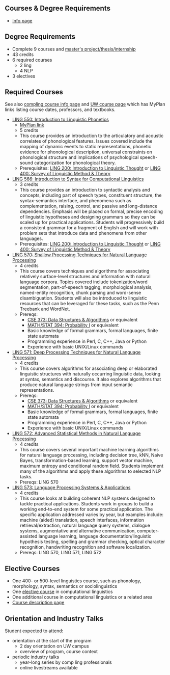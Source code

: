 ## Courses & Degree Requirements
- [Info page](https://www.compling.uw.edu/academic-experience/courses)


## Degree Requirements
- Complete 9 courses and [master's project/thesis/internship](https://www.compling.uw.edu/Academic-Experience/#mastersproject)
- 43 credits
- 6 required courses
	- 2 ling
	- 4 NLP
- 3 electives


## Required Courses
See also [compling course info page](https://www.compling.uw.edu/academic-experience/courses/course-descriptions#566) and [UW course page](https://www.washington.edu/students/crscat/ling.html#ling550) which has MyPlan links listing course dates, professors, and textbooks.

- [LING 550: Introduction to Linguistic Phonetics](https://www.compling.uw.edu/academic-experience/courses/course-descriptions#550)
	- [MyPlan link](https://myplan.uw.edu/course/#/courses/LING550)
	- 5 credits
	- This course provides an introduction to the articulatory and acoustic correlates of phonological features. Issues covered include the mapping of dynamic events to static representations, phonetic evidence for phonological description, universal constraints on phonological structure and implications of psychological speech-sound categorization for phonological theory.
	- Prerequisites: [LING 200: Introduction to Linguistic Thought](http://www.washington.edu/students/crscat/ling.html#ling200) or [LING 400: Survey of Linguistic Method & Theory](http://www.washington.edu/students/crscat/ling.html#ling400)
- [LING 566: Introduction to Syntax for Computational Linguistics](https://www.compling.uw.edu/academic-experience/courses/course-descriptions#566)
	- 3 credits
	- This course provides an introduction to syntactic analysis and concepts, including part of speech types, constituent structure, the syntax-semantics interface, and phenomena such as complementation, raising, control, and passive and long-distance dependencies. Emphasis will be placed on formal, precise encoding of linguistic hypotheses and designing grammars so they can be scaled up for practical applications. Students will progressively build a consistent grammar for a fragment of English and will work with problem sets that introduce data and phenomena from other languages.
	- Prerequisites: [LING 200: Introduction to Linguistic Thought](http://www.washington.edu/students/crscat/ling.html#ling200) or [LING 400: Survey of Linguistic Method & Theory](http://www.washington.edu/students/crscat/ling.html#ling400)
- [LING 570: Shallow Processing Techniques for Natural Language Processing](https://www.compling.uw.edu/academic-experience/courses/course-descriptions#570)
	- 4 credits
	- This course covers techniques and algorithms for associating relatively surface-level structures and information with natural language corpora. Topics covered include tokenization/word segmentation, part-of-speech tagging, morphological analysis, named-entity recognition, chunk parsing and word-sense disambiguation. Students will also be introduced to linguistic resources that can be leveraged for these tasks, such as the Penn Treebank and WordNet.
	- Prereqs:
		- [CSE 373: Data Structures & Algorithms](http://www.washington.edu/students/crscat/cse.html#cse373) or equivalent
		- [MATH/STAT 394: Probability I](http://www.washington.edu/students/crscat/math.html#math394) or equivalent
		- Basic knowledge of formal grammars, formal languages, finite state automata
		- Programming experience in Perl, C, C++, Java or Python
		- Experience with basic UNIX/Linux commands
- [LING 571: Deep Processing Techniques for Natural Language Processing](https://www.compling.uw.edu/academic-experience/courses/course-descriptions#571)
	- 4 credits
	- This course covers algorithms for associating deep or elaborated linguistic structures with naturally occurring linguistic data, looking at syntax, semantics and discourse. It also explores algorithms that produce natural language strings from input semantic representations.
	- Prereqs:
		- [CSE 373: Data Structures & Algorithms](http://www.washington.edu/students/crscat/cse.html#cse373) or equivalent
		- [MATH/STAT 394: Probability I](http://www.washington.edu/students/crscat/math.html#math394) or equivalent
		- Basic knowledge of formal grammars, formal languages, finite state automata
		- Programming experience in Perl, C, C++, Java or Python
		- Experience with basic UNIX/Linux commands
- [LING 572: Advanced Statistical Methods in Natural Language Processing](https://www.compling.uw.edu/academic-experience/courses/course-descriptions#572)
	- 4 credits
	- This course covers several important machine learning algorithms for natural language processing, including decision tree, kNN, Naive Bayes, transformation-based learning, support vector machine, maximum entropy and conditional random field. Students implement many of the algorithms and apply these algorithms to selected NLP tasks.
	- Prereqs: LING 570
- [LING 573: Language Processing Systems & Applications](https://www.compling.uw.edu/academic-experience/courses/course-descriptions#573)
	- 4 credits
	- This course looks at building coherent NLP systems designed to tackle practical applications. Students work in groups to build a working end-to-end system for some practical application. The specific application addressed varies by year, but examples include: machine (aided) translation, speech interfaces, information retrieval/extraction, natural language query systems, dialogue systems, augmentative and alternative communication, computer-assisted language learning, language documentation/linguistic hypothesis testing, spelling and grammar checking, optical character recognition, handwriting recognition and software localization.
	- Prereqs: LING 570, LING 571, LING 572

## Elective Courses
- One 400- or 500-level linguistics course, such as phonology, morphology, syntax, semantics or sociolinguistics
- One [elective course](https://www.compling.uw.edu/academic-experience/courses/course-descriptions#Elective) in computational linguistics
- One additional course in computational linguistics or a related area
- [Course description page](https://www.compling.uw.edu/academic-experience/courses/course-descriptions)

## Orientation and Industry Talks
Student expected to attend:
- orientation at the start of the program
	- 2 day orientation on UW campus
	- overview of program, course context
- periodic industry talks
	- year-long series by comp ling professionals
	- online livestreams available
